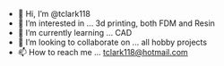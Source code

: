 - 👋 Hi, I’m @tclark118
- 👀 I’m interested in ... 3d printing, both FDM and Resin
- 🌱 I’m currently learning ... CAD
- 💞️ I’m looking to collaborate on ... all hobby projects
- 📫 How to reach me ... tclark118@hotmail.com

<!---
tclark118/tclark118 is a ✨ special ✨ repository because its `README.md` (this file) appears on your GitHub profile.
You can click the Preview link to take a look at your changes.
--->
